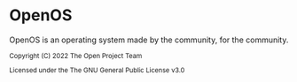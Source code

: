 # OpenOS

OpenOS is an operating system made by the community, for the community.

<sup>
Copyright (C) 2022 The Open Project Team

Licensed under the The GNU General Public License v3.0
</sup>
